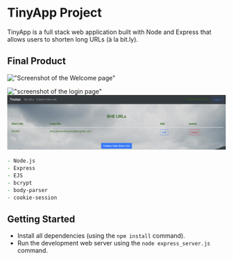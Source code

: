 # TinyApp Project

TinyApp is a full stack web application built with Node and Express that allows users to shorten long URLs (à la bit.ly).

## Final Product

!["Screenshot of the Welcome page"](https://github.com/belalelmi/tinyapp/blob/main/docs/greeting-page.png?raw=true)

!["screenshot of the login page"](https://github.com/belalelmi/tinyapp/blob/main/docs/login-page.png?raw=true)
!["screenshot of the URLs page"](https://github.com/belalelmi/tinyapp/blob/main/docs/urls-page.png?raw=true)

```zsh
- Node.js
- Express
- EJS
- bcrypt
- body-parser
- cookie-session
```

## Getting Started

- Install all dependencies (using the `npm install` command).
- Run the development web server using the `node express_server.js` command.
